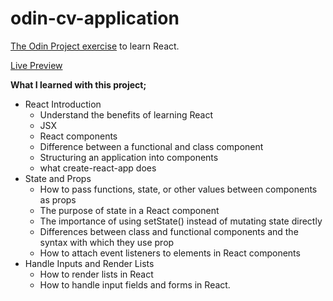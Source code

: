 # odin-cv-application

[The Odin Project exercise](https://www.theodinproject.com/lessons/node-path-javascript-cv-application) to learn React.

[Live Preview](https://oguzhan-ulutas.github.io/odin-cv-application/)

**What I learned with this project;**

- React Introduction
  - Understand the benefits of learning React
  - JSX
  - React components
  - Difference between a functional and class component
  - Structuring an application into components
  - what create-react-app does
- State and Props
  - How to pass functions, state, or other values between components as props
  - The purpose of state in a React component
  - The importance of using setState() instead of mutating state directly
  - Differences between class and functional components and the syntax with which they use prop
  - How to attach event listeners to elements in React components
- Handle Inputs and Render Lists
  - How to render lists in React
  - How to handle input fields and forms in React.
